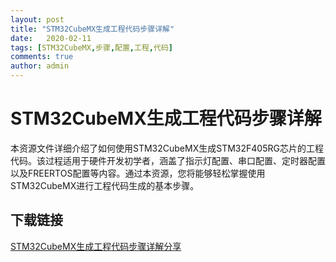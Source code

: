 ```yaml
---
layout: post
title: "STM32CubeMX生成工程代码步骤详解"
date:   2020-02-11
tags: [STM32CubeMX,步骤,配置,工程,代码]
comments: true
author: admin
---
```

# STM32CubeMX生成工程代码步骤详解

本资源文件详细介绍了如何使用STM32CubeMX生成STM32F405RG芯片的工程代码。该过程适用于硬件开发初学者，涵盖了指示灯配置、串口配置、定时器配置以及FREERTOS配置等内容。通过本资源，您将能够轻松掌握使用STM32CubeMX进行工程代码生成的基本步骤。

## 下载链接

[STM32CubeMX生成工程代码步骤详解分享](https://pan.quark.cn/s/4058c1d872bd)